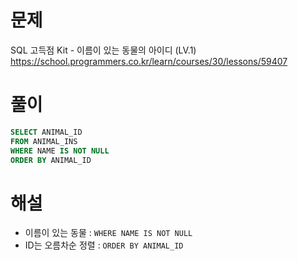# 문제
SQL 고득점 Kit - 이름이 있는 동물의 아이디 (LV.1)
https://school.programmers.co.kr/learn/courses/30/lessons/59407


# 풀이

```SQL
SELECT ANIMAL_ID
FROM ANIMAL_INS
WHERE NAME IS NOT NULL
ORDER BY ANIMAL_ID
```


# 해설
* 이름이 있는 동물 : `WHERE NAME IS NOT NULL`
* ID는 오름차순 정렬 : `ORDER BY ANIMAL_ID`